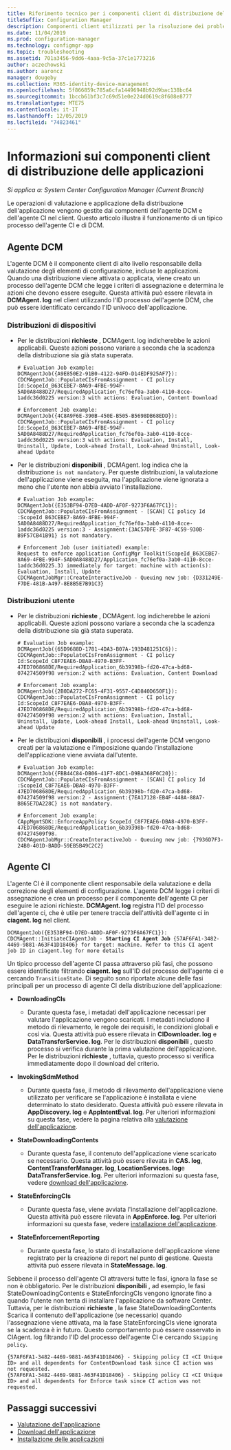 ```yaml
---
title: Riferimento tecnico per i componenti client di distribuzione delle applicazioni
titleSuffix: Configuration Manager
description: Componenti client utilizzati per la risoluzione dei problemi di distribuzione delle applicazioni in Configuration Manager.
ms.date: 11/04/2019
ms.prod: configuration-manager
ms.technology: configmgr-app
ms.topic: troubleshooting
ms.assetid: 701a3456-9dd6-4aaa-9c5a-37c1e1773216
author: aczechowski
ms.author: aaroncz
manager: dougeby
ms.collection: M365-identity-device-management
ms.openlocfilehash: 5f866859c785a6cfa14496948b92d9bac138bc64
ms.sourcegitcommit: 1bccb61bf3c7c69d51e0e224d0619c8f608e8777
ms.translationtype: MTE75
ms.contentlocale: it-IT
ms.lasthandoff: 12/05/2019
ms.locfileid: "74823461"
---
```

# <a name="understanding-application-deployment-client-components"></a>Informazioni sui componenti client di distribuzione delle applicazioni

*Si applica a: System Center Configuration Manager (Current Branch)*

Le operazioni di valutazione e applicazione della distribuzione dell'applicazione vengono gestite dai componenti dell'agente DCM e dell'agente CI nel client. Questo articolo illustra il funzionamento di un tipico processo dell'agente CI e di DCM.

## <a name="dcm-agent"></a>Agente DCM

L'agente DCM è il componente client di alto livello responsabile della valutazione degli elementi di configurazione, incluse le applicazioni. Quando una distribuzione viene attivata o applicata, viene creato un processo dell'agente DCM che legge i criteri di assegnazione e determina le azioni che devono essere eseguite. Questa attività può essere rilevata in **DCMAgent. log** nel client utilizzando l'ID processo dell'agente DCM, che può essere identificato cercando l'ID univoco dell'applicazione.

### <a name="device-deployments"></a>Distribuzioni di dispositivi

- Per le distribuzioni **richieste** , DCMAgent. log indicherebbe le azioni applicabili. Queste azioni possono variare a seconda che la scadenza della distribuzione sia già stata superata.

    ```text
    # Evaluation Job example:
    DCMAgentJob({A9E850E2-91B0-4122-94FD-D14EDF925AF7}): CDCMAgentJob::PopulateCIsFromAssignment - CI policy Id:ScopeId_B63CEBE7-8A69-4FBE-994F-5AD0A8488D27/RequiredApplication_fc76ef0a-3ab0-4110-8cce-1addc36d0225 version:3 with actions: Evaluation, Content Download

    # Enforcement Job example:
    DCMAgentJob({4C8A9F6E-390B-450E-B505-B5698DB68EDD}): CDCMAgentJob::PopulateCIsFromAssignment - CI policy Id:ScopeId_B63CEBE7-8A69-4FBE-994F-5AD0A8488D27/RequiredApplication_fc76ef0a-3ab0-4110-8cce-1addc36d0225 version:3 with actions: Evaluation, Install, Uninstall, Update, Look-ahead Install, Look-ahead Uninstall, Look-ahead Update
    ```

- Per le distribuzioni **disponibili** , DCMAgent. log indica che la distribuzione `is not mandatory`. Per queste distribuzioni, la valutazione dell'applicazione viene eseguita, ma l'applicazione viene ignorata a meno che l'utente non abbia avviato l'installazione.

    ```text
    # Evaluation Job example:
    DCMAgentJob({E353BF94-D7ED-4ADD-AF0F-9273F6A67FC1}): CDCMAgentJob::PopulateCIsFromAssignment - [SCAN] CI policy Id :ScopeId_B63CEBE7-8A69-4FBE-994F-5AD0A8488D27/RequiredApplication_fc76ef0a-3ab0-4110-8cce-1addc36d0225 version:3 - Assignment:{3AC57DFE-3F87-4C59-930B-B9F57CB41B91} is not mandatory.

    # Enforcement Job (user initiated) example:
    Request to enforce application ConfigMgr Toolkit(ScopeId_B63CEBE7-8A69-4FBE-994F-5AD0A8488D27/Application_fc76ef0a-3ab0-4110-8cce-1addc36d0225.3) immediately for target: machine with action(s): Evaluation, Install, Update
    CDCMAgentJobMgr::CreateInteractiveJob - Queuing new job: {D331249E-F7DE-481B-A497-8E8B5E7B91C3}

    ```

### <a name="user-deployments"></a>Distribuzioni utente

- Per le distribuzioni **richieste** , DCMAgent. log indicherebbe le azioni applicabili. Queste azioni possono variare a seconda che la scadenza della distribuzione sia già stata superata.

    ```text
    # Evaluation Job example:
    DCMAgentJob({65D9688D-1781-4DA3-B07A-193D481251C6}): CDCMAgentJob::PopulateCIsFromAssignment - CI policy Id:ScopeId_C8F7EAE6-DBA8-4970-B3FF-47ED706868DE/RequiredApplication_6b39398b-fd20-47ca-bd68-074274509f98 version:2 with actions: Evaluation, Content Download

    # Enforcement Job example:
    DCMAgentJob({2B0DA272-FC65-4F31-9557-C4D840D650F1}): CDCMAgentJob::PopulateCIsFromAssignment - CI policy Id:ScopeId_C8F7EAE6-DBA8-4970-B3FF-47ED706868DE/RequiredApplication_6b39398b-fd20-47ca-bd68-074274509f98 version:2 with actions: Evaluation, Install, Uninstall, Update, Look-ahead Install, Look-ahead Uninstall, Look-ahead Update
    ```

- Per le distribuzioni **disponibili** , i processi dell'agente DCM vengono creati per la valutazione e l'imposizione quando l'installazione dell'applicazione viene avviata dall'utente.

    ```text
    # Evaluation Job example:
    DCMAgentJob({FBB44C84-DB06-41F7-8DC1-D9BA368F0C20}): CDCMAgentJob::PopulateCIsFromAssignment - [SCAN] CI policy Id :ScopeId_C8F7EAE6-DBA8-4970-B3FF-47ED706868DE/RequiredApplication_6b39398b-fd20-47ca-bd68-074274509f98 version:2 - Assignment:{7EA17128-EB4F-448A-88A7-B865E7DA228C} is not mandatory.

    # Enforcement Job example:
    CAppMgmtSDK::EnforceAppPolicy ScopeId_C8F7EAE6-DBA8-4970-B3FF-47ED706868DE/RequiredApplication_6b39398b-fd20-47ca-bd68-074274509f98.
    CDCMAgentJobMgr::CreateInteractiveJob - Queuing new job: {7936D7F3-24B0-401D-BADD-59EB5B49C2C2}
    ```

## <a name="ci-agent"></a>Agente CI

L'agente CI è il componente client responsabile della valutazione e della correzione degli elementi di configurazione. L'agente DCM legge i criteri di assegnazione e crea un processo per il componente dell'agente CI per eseguire le azioni richieste. **DCMAgent. log** registra l'ID del processo dell'agente ci, che è utile per tenere traccia dell'attività dell'agente ci in **ciagent. log** nel client.

<pre><code class="lang-text">DCMAgentJob({E353BF94-D7ED-4ADD-AF0F-9273F6A67FC1}): CDCMAgent::InitiateCIAgentJob - <b>Starting CI Agent Job</b> {57AF6FA1-3482-4469-9881-A63F41D18406} for target: machine. Refer to this CI agent job ID in ciagent.log for more details
</code></pre>

Un tipico processo dell'agente CI passa attraverso più fasi, che possono essere identificate filtrando **ciagent. log** sull'ID del processo dell'agente ci e cercando `TransitionState`. Di seguito sono riportate alcune delle fasi principali per un processo di agente CI della distribuzione dell'applicazione:

- **DownloadingCIs**
  - Durante questa fase, i metadati dell'applicazione necessari per valutare l'applicazione vengono scaricati. I metadati includono il metodo di rilevamento, le regole dei requisiti, le condizioni globali e così via. Questa attività può essere rilevata in **CIDownloader. log** e **DataTransferService. log**. Per le distribuzioni **disponibili** , questo processo si verifica durante la prima valutazione dell'applicazione. Per le distribuzioni **richieste** , tuttavia, questo processo si verifica immediatamente dopo il download del criterio.

- **InvokingSdmMethod**
  - Durante questa fase, il metodo di rilevamento dell'applicazione viene utilizzato per verificare se l'applicazione è installata e viene determinato lo stato desiderato. Questa attività può essere rilevata in **AppDiscovery. log** e **AppIntentEval. log**. Per ulteriori informazioni su questa fase, vedere la pagina relativa alla [valutazione dell'applicazione](/sccm/apps/understand/deployment-evaluation-technical-reference).

- **StateDownloadingContents**
  - Durante questa fase, il contenuto dell'applicazione viene scaricato se necessario. Questa attività può essere rilevata in **CAS. log**, **ContentTransferManager. log**, **LocationServices. log**e **DataTransferService. log**. Per ulteriori informazioni su questa fase, vedere [download dell'applicazione](/sccm/apps/understand/deployment-download-technical-reference).

- **StateEnforcingCIs**
  - Durante questa fase, viene avviata l'installazione dell'applicazione. Questa attività può essere rilevata in **AppEnforce. log**. Per ulteriori informazioni su questa fase, vedere [installazione dell'applicazione](/sccm/apps/understand/deployment-install-technical-reference).

- **StateEnforcementReporting**
  - Durante questa fase, lo stato di installazione dell'applicazione viene registrato per la creazione di report nel punto di gestione. Questa attività può essere rilevata in **StateMessage. log**.

Sebbene il processo dell'agente CI attraversi tutte le fasi, ignora la fase se non è obbligatorio. Per le distribuzioni **disponibili** , ad esempio, le fasi StateDownloadingContents e StateEnforcingCIs vengono ignorate fino a quando l'utente non tenta di installare l'applicazione da software Center. Tuttavia, per le distribuzioni **richieste** , la fase StateDownloadingContents Scarica il contenuto dell'applicazione (se necessario) quando l'assegnazione viene attivata, ma la fase StateEnforcingCIs viene ignorata se la scadenza è in futuro. Questo comportamento può essere osservato in CIAgent. log filtrando l'ID del processo dell'agente CI e cercando `Skipping policy`.

```text
{57AF6FA1-3482-4469-9881-A63F41D18406} - Skipping policy CI <CI Unique ID> and all dependents for ContentDownload task since CI action was not requested.
{57AF6FA1-3482-4469-9881-A63F41D18406} - Skipping policy CI <CI Unique ID> and all dependents for Enforce task since CI action was not requested.
```

## <a name="next-steps"></a>Passaggi successivi

- [Valutazione dell'applicazione](/sccm/apps/understand/deployment-evaluation-technical-reference)
- [Download dell'applicazione](/sccm/apps/understand/deployment-download-technical-reference)
- [Installazione delle applicazioni](/sccm/apps/understand/deployment-install-technical-reference)
